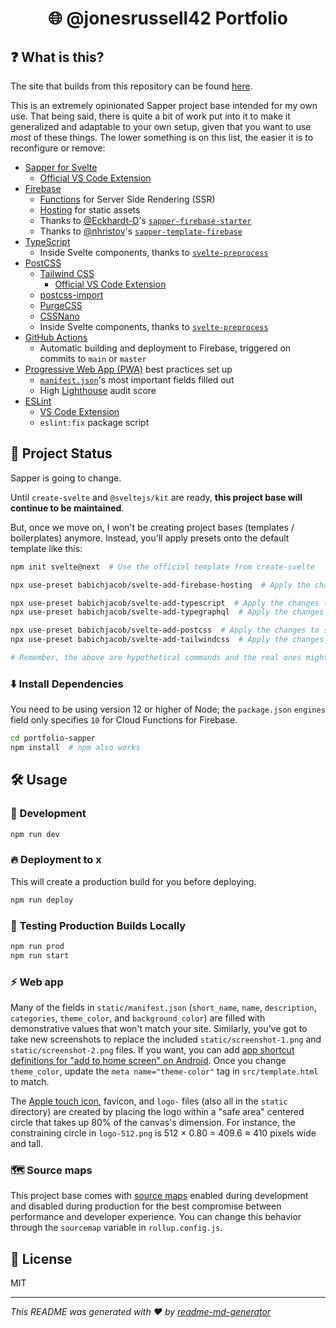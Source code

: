 <h1 align="center">🌐 @jonesrussell42 Portfolio</h1>

## ❓ What is this?

The site that builds from this repository can be found [here](https://fir-sapper-tailwindcss.web.app/).

This is an extremely opinionated Sapper project base intended for my own use. That being said, there is quite a bit of work put into it to make it generalized and adaptable to your own setup, given that you want to use _most_ of these things. The lower something is on this list, the easier it is to reconfigure or remove:

- [Sapper for Svelte](https://sapper.svelte.dev/)
  - [Official VS Code Extension](https://marketplace.visualstudio.com/items?itemName=svelte.svelte-vscode)
- [Firebase](https://firebase.google.com/)
  - [Functions](https://firebase.google.com/docs/functions/) for Server Side Rendering (SSR)
  - [Hosting](https://firebase.google.com/docs/hosting) for static assets
  - Thanks to [@Eckhardt-D](https://github.com/Eckhardt-D)'s [`sapper-firebase-starter`](https://github.com/Eckhardt-D/sapper-firebase-starter)
  - Thanks to [@nhristov](https://github.com/nhristov)'s [`sapper-template-firebase`](https://github.com/nhristov/sapper-template-firebase)
- [TypeScript](https://www.typescriptlang.org/)
  - Inside Svelte components, thanks to [`svelte-preprocess`](https://github.com/kaisermann/svelte-preprocess)
- [PostCSS](https://postcss.org/)
  - [Tailwind CSS](https://tailwindcss.com/)
    - [Official VS Code Extension](https://marketplace.visualstudio.com/items?itemName=bradlc.vscode-tailwindcss)
  - [postcss-import](https://github.com/postcss/postcss-import)
  - [PurgeCSS](https://www.purgecss.com/)
  - [CSSNano](https://cssnano.co/)
  - Inside Svelte components, thanks to [`svelte-preprocess`](https://github.com/kaisermann/svelte-preprocess)
- [GitHub Actions](https://github.com/features/actions)
  - Automatic building and deployment to Firebase, triggered on commits to `main` or `master`
- [Progressive Web App (PWA)](https://developer.mozilla.org/en-US/docs/Web/Progressive_web_apps) best practices set up
  - [`manifest.json`](https://developer.mozilla.org/en-US/docs/Web/Manifest)'s most important fields filled out
  - High [Lighthouse](https://developers.google.com/web/tools/lighthouse) audit score
- [ESLint](https://eslint.org/)
  - [VS Code Extension](https://marketplace.visualstudio.com/items?itemName=dbaeumer.vscode-eslint)
  - `eslint:fix` package script

## 🧭 Project Status

Sapper is going to change.

Until `create-svelte` and `@sveltejs/kit` are ready, **this project base will continue to be maintained**.

But, once we move on, I won't be creating project bases (templates / boilerplates) anymore. Instead, you'll apply presets onto the default template like this:

```sh
npm init svelte@next  # Use the official template from create-svelte

npx use-preset babichjacob/svelte-add-firebase-hosting  # Apply the changes to set up Firebase deployment for create-svelte

npx use-preset babichjacob/svelte-add-typescript  # Apply the changes to set up TypeScript for create-svelte
npx use-preset babichjacob/svelte-add-typegraphql  # Apply the changes to set up TypeGraphQL for create-svelte as long as TypeScript is already set up

npx use-preset babichjacob/svelte-add-postcss  # Apply the changes to set up PostCSS for create-svelte
npx use-preset babichjacob/svelte-add-tailwindcss  # Apply the changes to set up Tailwind CSS for create-svelte as long as PostCSS is already set up

# Remember, the above are hypothetical commands and the real ones might look and work different
```

### ⬇️ Install Dependencies

You need to be using version 12 or higher of Node; the `package.json` `engines` field only specifies `10` for Cloud Functions for Firebase.

```sh
cd portfolio-sapper
npm install  # npm also works
```

## 🛠 Usage

### 🧪 Development

```sh
npm run dev
```

### 🔥 Deployment to x

This will create a production build for you before deploying.

```sh
npm run deploy
```

### 🔨 Testing Production Builds Locally

```sh
npm run prod
npm run start
```

### ⚡ Web app

Many of the fields in `static/manifest.json` (`short_name`, `name`, `description`, `categories`, `theme_color`, and `background_color`) are filled with demonstrative values that won't match your site. Similarly, you've got to take new screenshots to replace the included `static/screenshot-1.png` and `static/screenshot-2.png` files. If you want, you can add [app shortcut definitions for "add to home screen" on Android](https://web.dev/app-shortcuts/#define-app-shortcuts-in-the-web-app-manifest). Once you change `theme_color`, update the `meta name="theme-color"` tag in `src/template.html` to match.

The [Apple touch icon](https://developer.apple.com/library/archive/documentation/AppleApplications/Reference/SafariWebContent/ConfiguringWebApplications/ConfiguringWebApplications.html), favicon, and `logo-` files (also all in the `static` directory) are created by placing the logo within a "safe area" centered circle that takes up 80% of the canvas's dimension. For instance, the constraining circle in `logo-512.png` is 512 × 0.80 = 409.6 ≈ 410 pixels wide and tall.

### 🗺 Source maps

This project base comes with [source maps](https://blog.teamtreehouse.com/introduction-source-maps) enabled during development and disabled during production for the best compromise between performance and developer experience. You can change this behavior through the `sourcemap` variable in `rollup.config.js`.


## 📄 License

MIT

---

_This README was generated with ❤️ by [readme-md-generator](https://github.com/kefranabg/readme-md-generator)_
